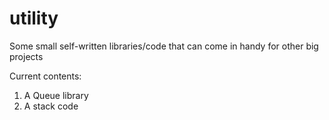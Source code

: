 # utility
Some small self-written libraries/code that can come in handy for other big projects

Current contents:
1. A Queue library
2. A stack code
